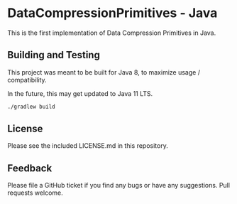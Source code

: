 # DataCompressionPrimitives - Java

This is the first implementation of Data Compression Primitives
in Java.

## Building and Testing

This project was meant to be built for Java 8, to maximize usage / 
compatibility. 

In the future, this may get updated to Java 11 LTS.

```bash
./gradlew build
```

## License

Please see the included LICENSE.md in this repository.

## Feedback

Please file a GitHub ticket if you find any bugs or have any suggestions.
Pull requests welcome.
